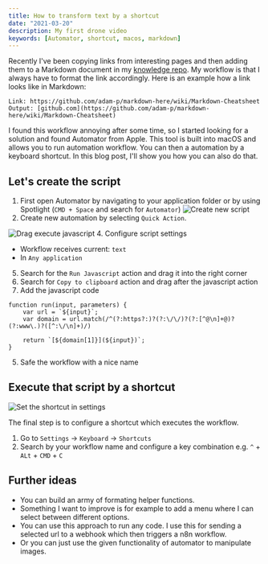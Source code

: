 ```yaml
---
title: How to transform text by a shortcut
date: "2021-03-20"
description: My first drone video
keywords: [Automator, shortcut, macos, markdown]
---
```


Recently I've been copying links from interesting pages and then adding them to a Markdown document in my [knowledge repo](https://github.com/m91michel/knowledge). My workflow is that I always have to format the link accordingly. Here is an example how a link looks like in Markdown:

```
Link: https://github.com/adam-p/markdown-here/wiki/Markdown-Cheatsheet
Output: [github.com](https://github.com/adam-p/markdown-here/wiki/Markdown-Cheatsheet)
```

I found this workflow annoying after some time, so I started looking for a solution and found Automator from Apple. This tool is built into macOS and allows you to run automation workflow. You can then a automation by a keyboard shortcut. In this blog post, I'll show you how you can also do that.

## Let's create the script
1. First open Automator by navigating to your application folder or by using Spotlight (`CMD + Space` and search for `Automator`)
![Create new script](./assets/2021-03-08/create-automation.png)
2. Create new automation by selecting `Quick Action`.

![Drag execute javascript](./assets/2021-03-08/configure-the-script.png)
4. Configure script settings
   - Workflow receives current: `text`
   - In `Any application`
5. Search for the `Run Javascript` action and drag it into the right corner
6. Search for `Copy to clipboard` action and drag after the javascript action
7. Add the javascript code

```
function run(input, parameters) {
	var url = `${input}`;
	var domain = url.match(/^(?:https?:)?(?:\/\/)?(?:[^@\n]+@)?(?:www\.)?([^:\/\n]+)/)
	
	return `[${domain[1]}](${input})`;
}
```
5. Safe the workflow with a nice name

## Execute that script by a shortcut
![Set the shortcut in settings](./assets/2021-03-08/set-shortcut-in-settings.png)

The final step is to configure a shortcut which executes the workflow.
1. Go to `Settings` -> `Keyboard` -> `Shortcuts`
2. Search by your workflow name and configure a key combination e.g. `^` + `ALt` + `CMD` + `C`

## Further ideas
- You can build an army of formating helper functions.
- Something I want to improve is for example to add a menu where I can select between different options.
- You can use this approach to run any code. I use this for sending a selected url to a webhook which then triggers a n8n workflow.
- Or you can just use the given functionality of automator to manipulate images.
